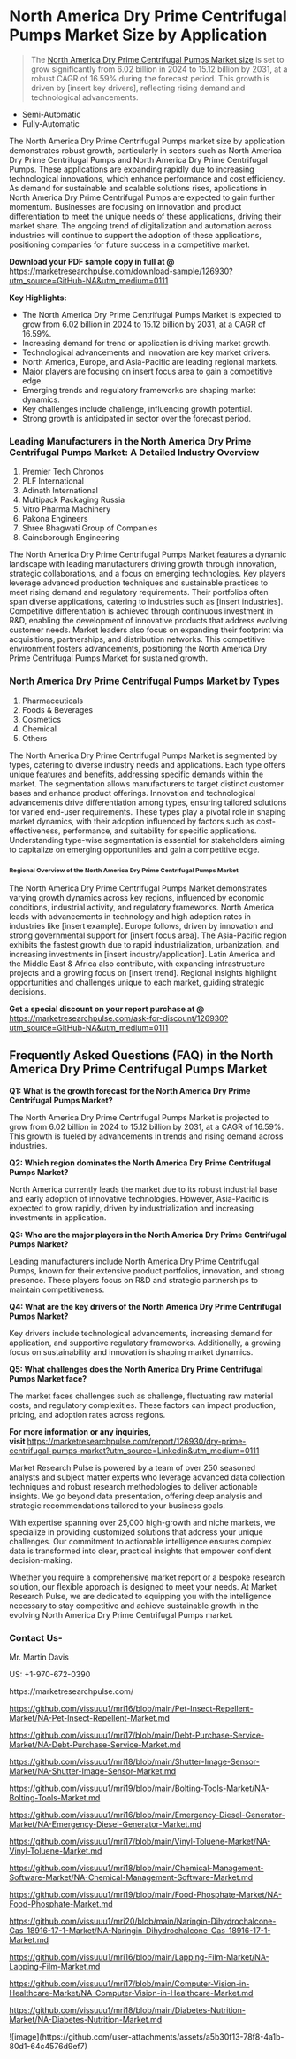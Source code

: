 <h1>North America Dry Prime Centrifugal Pumps Market&nbsp;Size by Application</h1><blockquote><p>The <a href="https://marketresearchpulse.com/download-sample/126930?utm_source=GitHub-NA&amp;utm_medium=0111">North America Dry Prime Centrifugal Pumps Market size</a> is set to grow significantly from 6.02 billion in 2024 to 15.12 billion by 2031, at a robust CAGR of 16.59% during the forecast period. This growth is driven by [insert key drivers], reflecting rising demand and technological advancements.</p></blockquote><ul><li>Semi-Automatic<li> Fully-Automatic</li></ul><p>The North America Dry Prime Centrifugal Pumps market size by application demonstrates robust growth, particularly in sectors such as North America Dry Prime Centrifugal Pumps and North America Dry Prime Centrifugal Pumps. These applications are expanding rapidly due to increasing technological innovations, which enhance performance and cost efficiency. As demand for sustainable and scalable solutions rises, applications in North America Dry Prime Centrifugal Pumps are expected to gain further momentum. Businesses are focusing on innovation and product differentiation to meet the unique needs of these applications, driving their market share. The ongoing trend of digitalization and automation across industries will continue to support the adoption of these applications, positioning companies for future success in a competitive market.</p><p><strong>Download your PDF sample copy in full at @ </strong><a href="https://marketresearchpulse.com/download-sample/126930?utm_source=GitHub-NA&amp;utm_medium=0111">https://marketresearchpulse.com/download-sample/126930?utm_source=GitHub-NA&amp;utm_medium=0111</a></p><p><strong>Key Highlights: </strong></p><ul><li>The North America Dry Prime Centrifugal Pumps Market is expected to grow from 6.02 billion in 2024 to 15.12 billion by 2031, at a CAGR of 16.59%.</li><li>Increasing demand for trend or application is driving market growth.</li><li>Technological advancements and innovation are key market drivers.</li><li>North America, Europe, and Asia-Pacific are leading regional markets.</li><li>Major players are focusing on insert focus area to gain a competitive edge.</li><li>Emerging trends and regulatory frameworks are shaping market dynamics.</li><li>Key challenges include challenge, influencing growth potential.</li><li>Strong growth is anticipated in sector over the forecast period.</li></ul><h3>Leading Manufacturers in the North America Dry Prime Centrifugal Pumps Market: A Detailed Industry Overview</h3><ol><li>Premier Tech Chronos</li><li>PLF International</li><li>Adinath International</li><li>Multipack Packaging Russia</li><li>Vitro Pharma Machinery</li><li>Pakona Engineers</li><li>Shree Bhagwati Group of Companies</li><li>Gainsborough Engineering</li></ol><div class="flex max-w-full flex-col flex-grow"><div class="min-h-8 text-message flex w-full flex-col items-end gap-2 whitespace-normal break-words [.text-message+&amp;]:mt-5" dir="auto" data-message-author-role="assistant" data-message-id="fd8432e4-4910-450d-b182-61b7bfb0a01f" data-message-model-slug="gpt-4o"><div class="flex w-full flex-col gap-1 empty:hidden first:pt-[3px]"><div class="markdown prose w-full break-words dark:prose-invert light"><p>The North America Dry Prime Centrifugal Pumps Market features a dynamic landscape with leading manufacturers driving growth through innovation, strategic collaborations, and a focus on emerging technologies. Key players leverage advanced production techniques and sustainable practices to meet rising demand and regulatory requirements. Their portfolios often span diverse applications, catering to industries such as [insert industries]. Competitive differentiation is achieved through continuous investment in R&amp;D, enabling the development of innovative products that address evolving customer needs. Market leaders also focus on expanding their footprint via acquisitions, partnerships, and distribution networks. This competitive environment fosters advancements, positioning the North America Dry Prime Centrifugal Pumps Market for sustained growth.</p></div></div></div></div><h3>North America Dry Prime Centrifugal Pumps Market by Types</h3><ol><li>Pharmaceuticals<li> Foods & Beverages<li> Cosmetics<li> Chemical<li> Others</li></ol><div class="flex max-w-full flex-col flex-grow"><div class="min-h-8 text-message flex w-full flex-col items-end gap-2 whitespace-normal break-words [.text-message+&amp;]:mt-5" dir="auto" data-message-author-role="assistant" data-message-id="084470be-0bb7-4664-bddf-5156b4f41249" data-message-model-slug="gpt-4o-mini"><div class="flex w-full flex-col gap-1 empty:hidden first:pt-[3px]"><div class="markdown prose w-full break-words dark:prose-invert light"><p>The North America Dry Prime Centrifugal Pumps Market is segmented by types, catering to diverse industry needs and applications. Each type offers unique features and benefits, addressing specific demands within the market. The segmentation allows manufacturers to target distinct customer bases and enhance product offerings. Innovation and technological advancements drive differentiation among types, ensuring tailored solutions for varied end-user requirements. These types play a pivotal role in shaping market dynamics, with their adoption influenced by factors such as cost-effectiveness, performance, and suitability for specific applications. Understanding type-wise segmentation is essential for stakeholders aiming to capitalize on emerging opportunities and gain a competitive edge.</p></div></div></div></div><h3><span style="font-size: 11px;">Regional Overview of the North America Dry Prime Centrifugal Pumps Market</span></h3><div class="flex max-w-full flex-col flex-grow"><div class="min-h-8 text-message flex w-full flex-col items-end gap-2 whitespace-normal break-words [.text-message+&amp;]:mt-5" dir="auto" data-message-author-role="assistant" data-message-id="e9038762-ce64-4e30-91c9-9bd413514231" data-message-model-slug="gpt-4o-mini"><div class="flex w-full flex-col gap-1 empty:hidden first:pt-[3px]"><div class="markdown prose w-full break-words dark:prose-invert light"><p>The North America Dry Prime Centrifugal Pumps Market demonstrates varying growth dynamics across key regions, influenced by economic conditions, industrial activity, and regulatory frameworks. North America leads with advancements in technology and high adoption rates in industries like [insert example]. Europe follows, driven by innovation and strong governmental support for [insert focus area]. The Asia-Pacific region exhibits the fastest growth due to rapid industrialization, urbanization, and increasing investments in [insert industry/application]. Latin America and the Middle East &amp; Africa also contribute, with expanding infrastructure projects and a growing focus on [insert trend]. Regional insights highlight opportunities and challenges unique to each market, guiding strategic decisions.</p></div></div></div></div><p><strong>Get a special discount on your report purchase at @ </strong><a href="https://marketresearchpulse.com/ask-for-discount/126930?utm_source=GitHub-NA&amp;utm_medium=0111">https://marketresearchpulse.com/ask-for-discount/126930?utm_source=GitHub-NA&amp;utm_medium=0111</a></p><h2>Frequently Asked Questions (FAQ) in the North America Dry Prime Centrifugal Pumps Market</h2><p><strong>Q1: What is the growth forecast for the North America Dry Prime Centrifugal Pumps Market?</strong></p><p>The North America Dry Prime Centrifugal Pumps Market is projected to grow from 6.02 billion in 2024 to 15.12 billion by 2031, at a CAGR of 16.59%. This growth is fueled by advancements in trends and rising demand across industries.</p><p><strong>Q2: Which region dominates the North America Dry Prime Centrifugal Pumps Market?</strong></p><p>North America currently leads the market due to its robust industrial base and early adoption of innovative technologies. However, Asia-Pacific is expected to grow rapidly, driven by industrialization and increasing investments in application.</p><p><strong>Q3: Who are the major players in the North America Dry Prime Centrifugal Pumps Market?</strong></p><p>Leading manufacturers include North America Dry Prime Centrifugal Pumps, known for their extensive product portfolios, innovation, and strong presence. These players focus on R&amp;D and strategic partnerships to maintain competitiveness.</p><p><strong>Q4: What are the key drivers of the North America Dry Prime Centrifugal Pumps Market?</strong></p><p>Key drivers include technological advancements, increasing demand for application, and supportive regulatory frameworks. Additionally, a growing focus on sustainability and innovation is shaping market dynamics.</p><p><strong>Q5: What challenges does the North America Dry Prime Centrifugal Pumps Market face?</strong></p><p>The market faces challenges such as challenge, fluctuating raw material costs, and regulatory complexities. These factors can impact production, pricing, and adoption rates across regions.</p><p><strong>For more information or any inquiries, visit&nbsp;</strong><a href="https://marketresearchpulse.com/report/126930/dry-prime-centrifugal-pumps-market?utm_source=Linkedin&utm_medium=0111">https://marketresearchpulse.com/report/126930/dry-prime-centrifugal-pumps-market?utm_source=Linkedin&utm_medium=0111</a></p><p>Market Research Pulse is powered by a team of over 250 seasoned analysts and subject matter experts who leverage advanced data collection techniques and robust research methodologies to deliver actionable insights. We go beyond data presentation, offering deep analysis and strategic recommendations tailored to your business goals.</p><p>With expertise spanning over 25,000 high-growth and niche markets, we specialize in providing customized solutions that address your unique challenges. Our commitment to actionable intelligence ensures complex data is transformed into clear, practical insights that empower confident decision-making.</p><p>Whether you require a comprehensive market report or a bespoke research solution, our flexible approach is designed to meet your needs. At Market Research Pulse, we are dedicated to equipping you with the intelligence necessary to stay competitive and achieve sustainable growth in the evolving North America Dry Prime Centrifugal Pumps market.</p><h3><strong>Contact Us-</strong></h3><p>Mr. Martin Davis</p><p>US: +1-970-672-0390</p><p>https://marketresearchpulse.com/</p><p><a href="https://github.com/vissuuu1/mri16/blob/main/Pet-Insect-Repellent-Market/NA-Pet-Insect-Repellent-Market.md">https://github.com/vissuuu1/mri16/blob/main/Pet-Insect-Repellent-Market/NA-Pet-Insect-Repellent-Market.md</a></p><p><a href="https://github.com/vissuuu1/mri17/blob/main/Debt-Purchase-Service-Market/NA-Debt-Purchase-Service-Market.md">https://github.com/vissuuu1/mri17/blob/main/Debt-Purchase-Service-Market/NA-Debt-Purchase-Service-Market.md</a></p><p><a href="https://github.com/vissuuu1/mri18/blob/main/Shutter-Image-Sensor-Market/NA-Shutter-Image-Sensor-Market.md">https://github.com/vissuuu1/mri18/blob/main/Shutter-Image-Sensor-Market/NA-Shutter-Image-Sensor-Market.md</a></p><p><a href="https://github.com/vissuuu1/mri19/blob/main/Bolting-Tools-Market/NA-Bolting-Tools-Market.md">https://github.com/vissuuu1/mri19/blob/main/Bolting-Tools-Market/NA-Bolting-Tools-Market.md</a></p><p><a href="https://github.com/vissuuu1/mri16/blob/main/Emergency-Diesel-Generator-Market/NA-Emergency-Diesel-Generator-Market.md">https://github.com/vissuuu1/mri16/blob/main/Emergency-Diesel-Generator-Market/NA-Emergency-Diesel-Generator-Market.md</a></p><p><a href="https://github.com/vissuuu1/mri17/blob/main/Vinyl-Toluene-Market/NA-Vinyl-Toluene-Market.md">https://github.com/vissuuu1/mri17/blob/main/Vinyl-Toluene-Market/NA-Vinyl-Toluene-Market.md</a></p><p><a href="https://github.com/vissuuu1/mri18/blob/main/Chemical-Management-Software-Market/NA-Chemical-Management-Software-Market.md">https://github.com/vissuuu1/mri18/blob/main/Chemical-Management-Software-Market/NA-Chemical-Management-Software-Market.md</a></p><p><a href="https://github.com/vissuuu1/mri19/blob/main/Food-Phosphate-Market/NA-Food-Phosphate-Market.md">https://github.com/vissuuu1/mri19/blob/main/Food-Phosphate-Market/NA-Food-Phosphate-Market.md</a></p><p><a href="https://github.com/vissuuu1/mri20/blob/main/Naringin-Dihydrochalcone-Cas-18916-17-1-Market/NA-Naringin-Dihydrochalcone-Cas-18916-17-1-Market.md">https://github.com/vissuuu1/mri20/blob/main/Naringin-Dihydrochalcone-Cas-18916-17-1-Market/NA-Naringin-Dihydrochalcone-Cas-18916-17-1-Market.md</a></p><p><a href="https://github.com/vissuuu1/mri16/blob/main/Lapping-Film-Market/NA-Lapping-Film-Market.md">https://github.com/vissuuu1/mri16/blob/main/Lapping-Film-Market/NA-Lapping-Film-Market.md</a></p><p><a href="https://github.com/vissuuu1/mri17/blob/main/Computer-Vision-in-Healthcare-Market/NA-Computer-Vision-in-Healthcare-Market.md">https://github.com/vissuuu1/mri17/blob/main/Computer-Vision-in-Healthcare-Market/NA-Computer-Vision-in-Healthcare-Market.md</a></p><p><a href="https://github.com/vissuuu1/mri18/blob/main/Diabetes-Nutrition-Market/NA-Diabetes-Nutrition-Market.md">https://github.com/vissuuu1/mri18/blob/main/Diabetes-Nutrition-Market/NA-Diabetes-Nutrition-Market.md</a></p>
![image](https://github.com/user-attachments/assets/a5b30f13-78f8-4a1b-80d1-64c4576d9ef7)
